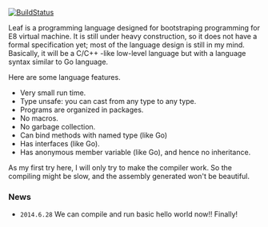 [![BuildStatus](https://travis-ci.org/e8vm/leaf.png?branch=master)](https://travis-ci.org/e8vm/leaf)

Leaf is a programming language designed for bootstraping programming for E8
virtual machine.  It is still under heavy construction, so it does not have a
formal specification yet; most of the language design is still in my mind.
Basically, it will be a C/C++ -like low-level language but with a language
syntax similar to Go language.

Here are some language features.
- Very small run time.
- Type unsafe: you can cast from any type to any type.
- Programs are organized in packages.
- No macros.
- No garbage collection.
- Can bind methods with named type (like Go)
- Has interfaces (like Go).
- Has anonymous member variable (like Go), and hence no inheritance.

As my first try here, I will only try to make the compiler work. So the
compiling might be slow, and the assembly generated won't be beautiful.

### News

- `2014.6.28` We can compile and run basic hello world now!! Finally!
